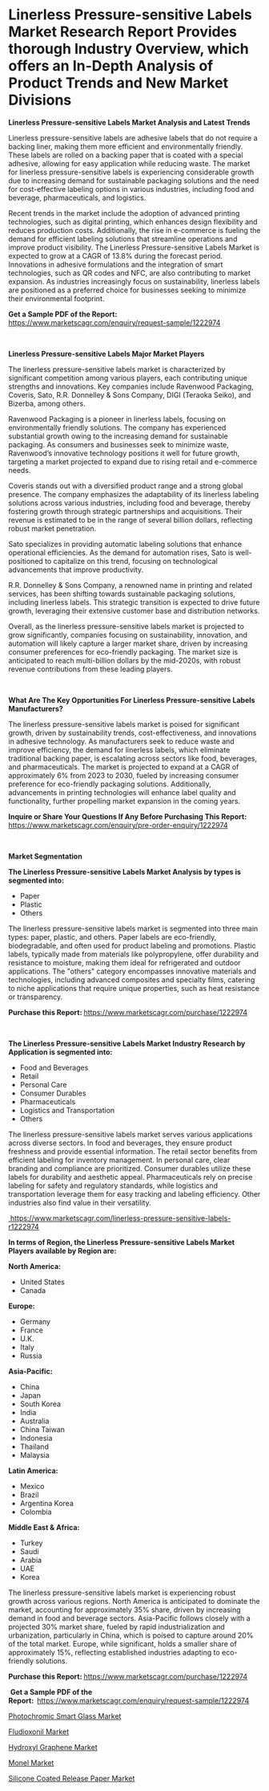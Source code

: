 <p><h1>Linerless Pressure-sensitive Labels Market Research Report Provides thorough Industry Overview, which offers an In-Depth Analysis of Product Trends and New Market Divisions</h1></p><p><strong>Linerless Pressure-sensitive Labels Market Analysis and Latest Trends</strong></p>
<p><p>Linerless pressure-sensitive labels are adhesive labels that do not require a backing liner, making them more efficient and environmentally friendly. These labels are rolled on a backing paper that is coated with a special adhesive, allowing for easy application while reducing waste. The market for linerless pressure-sensitive labels is experiencing considerable growth due to increasing demand for sustainable packaging solutions and the need for cost-effective labeling options in various industries, including food and beverage, pharmaceuticals, and logistics.</p><p>Recent trends in the market include the adoption of advanced printing technologies, such as digital printing, which enhances design flexibility and reduces production costs. Additionally, the rise in e-commerce is fueling the demand for efficient labeling solutions that streamline operations and improve product visibility. The Linerless Pressure-sensitive Labels Market is expected to grow at a CAGR of 13.8% during the forecast period. Innovations in adhesive formulations and the integration of smart technologies, such as QR codes and NFC, are also contributing to market expansion. As industries increasingly focus on sustainability, linerless labels are positioned as a preferred choice for businesses seeking to minimize their environmental footprint.</p></p>
<p><strong>Get a Sample PDF of the Report:&nbsp;</strong> <a href="https://www.marketscagr.com/enquiry/request-sample/1222974?utm_campaign=2378&utm_medium=2&utm_source=Github&utm_content=ia&utm_term=10022025&utm_id=linerless-pressure-sensitive-labels">https://www.marketscagr.com/enquiry/request-sample/1222974</a></p>
<p>&nbsp;</p>
<p><strong>Linerless Pressure-sensitive Labels Major Market Players</strong></p>
<p><p>The linerless pressure-sensitive labels market is characterized by significant competition among various players, each contributing unique strengths and innovations. Key companies include Ravenwood Packaging, Coveris, Sato, R.R. Donnelley & Sons Company, DIGI (Teraoka Seiko), and Bizerba, among others.</p><p>Ravenwood Packaging is a pioneer in linerless labels, focusing on environmentally friendly solutions. The company has experienced substantial growth owing to the increasing demand for sustainable packaging. As consumers and businesses seek to minimize waste, Ravenwood’s innovative technology positions it well for future growth, targeting a market projected to expand due to rising retail and e-commerce needs.</p><p>Coveris stands out with a diversified product range and a strong global presence. The company emphasizes the adaptability of its linerless labeling solutions across various industries, including food and beverage, thereby fostering growth through strategic partnerships and acquisitions. Their revenue is estimated to be in the range of several billion dollars, reflecting robust market penetration.</p><p>Sato specializes in providing automatic labeling solutions that enhance operational efficiencies. As the demand for automation rises, Sato is well-positioned to capitalize on this trend, focusing on technological advancements that improve productivity.</p><p>R.R. Donnelley & Sons Company, a renowned name in printing and related services, has been shifting towards sustainable packaging solutions, including linerless labels. This strategic transition is expected to drive future growth, leveraging their extensive customer base and distribution networks.</p><p>Overall, as the linerless pressure-sensitive labels market is projected to grow significantly, companies focusing on sustainability, innovation, and automation will likely capture a larger market share, driven by increasing consumer preferences for eco-friendly packaging. The market size is anticipated to reach multi-billion dollars by the mid-2020s, with robust revenue contributions from these leading players.</p></p>
<p>&nbsp;</p>
<p><strong>What Are The Key Opportunities For Linerless Pressure-sensitive Labels Manufacturers?</strong></p>
<p><p>The linerless pressure-sensitive labels market is poised for significant growth, driven by sustainability trends, cost-effectiveness, and innovations in adhesive technology. As manufacturers seek to reduce waste and improve efficiency, the demand for linerless labels, which eliminate traditional backing paper, is escalating across sectors like food, beverages, and pharmaceuticals. The market is projected to expand at a CAGR of approximately 6% from 2023 to 2030, fueled by increasing consumer preference for eco-friendly packaging solutions. Additionally, advancements in printing technologies will enhance label quality and functionality, further propelling market expansion in the coming years.</p></p>
<p><strong>Inquire or Share Your Questions If Any Before Purchasing This Report:</strong> <a href="https://www.marketscagr.com/enquiry/pre-order-enquiry/1222974?utm_campaign=2378&utm_medium=2&utm_source=Github&utm_content=ia&utm_term=10022025&utm_id=linerless-pressure-sensitive-labels">https://www.marketscagr.com/enquiry/pre-order-enquiry/1222974</a></p>
<p>&nbsp;</p>
<p><strong>Market Segmentation</strong></p>
<p><strong>The Linerless Pressure-sensitive Labels Market Analysis by types is segmented into:</strong></p>
<p><ul><li>Paper</li><li>Plastic</li><li>Others</li></ul></p>
<p><p>The linerless pressure-sensitive labels market is segmented into three main types: paper, plastic, and others. Paper labels are eco-friendly, biodegradable, and often used for product labeling and promotions. Plastic labels, typically made from materials like polypropylene, offer durability and resistance to moisture, making them ideal for refrigerated and outdoor applications. The "others" category encompasses innovative materials and technologies, including advanced composites and specialty films, catering to niche applications that require unique properties, such as heat resistance or transparency.</p></p>
<p><strong>Purchase this Report:&nbsp;</strong><a href="https://www.marketscagr.com/purchase/1222974?utm_campaign=2378&utm_medium=2&utm_source=Github&utm_content=ia&utm_term=10022025&utm_id=linerless-pressure-sensitive-labels">https://www.marketscagr.com/purchase/1222974</a></p>
<p>&nbsp;</p>
<p><strong>The Linerless Pressure-sensitive Labels Market Industry Research by Application is segmented into:</strong></p>
<p><ul><li>Food and Beverages</li><li>Retail</li><li>Personal Care</li><li>Consumer Durables</li><li>Pharmaceuticals</li><li>Logistics and Transportation</li><li>Others</li></ul></p>
<p><p>The linerless pressure-sensitive labels market serves various applications across diverse sectors. In food and beverages, they ensure product freshness and provide essential information. The retail sector benefits from efficient labeling for inventory management. In personal care, clear branding and compliance are prioritized. Consumer durables utilize these labels for durability and aesthetic appeal. Pharmaceuticals rely on precise labeling for safety and regulatory standards, while logistics and transportation leverage them for easy tracking and labeling efficiency. Other industries also find value in their versatility.</p></p>
<p><a href="https://www.marketscagr.com/linerless-pressure-sensitive-labels-r1222974?utm_campaign=2378&utm_medium=2&utm_source=Github&utm_content=ia&utm_term=10022025&utm_id=linerless-pressure-sensitive-labels">&nbsp;https://www.marketscagr.com/linerless-pressure-sensitive-labels-r1222974</a></p>
<p><strong>In terms of Region, the Linerless Pressure-sensitive Labels Market Players available by Region are:</strong></p>
<p>
    <p> <strong> North America: </strong>
        <ul>
            <li>United States</li>
            <li>Canada</li>
        </ul>
        </p> 
    <p> <strong> Europe: </strong>
        <ul>
            <li>Germany</li>
            <li>France</li>
            <li>U.K.</li>
            <li>Italy</li>
            <li>Russia</li>
        </ul>
        </p> 
    <p> <strong> Asia-Pacific: </strong>
        <ul>
            <li>China</li>
            <li>Japan</li>
            <li>South Korea</li>
            <li>India</li>
            <li>Australia</li>
            <li>China Taiwan</li>
            <li>Indonesia</li>
            <li>Thailand</li>
            <li>Malaysia</li>
        </ul>
        </p> 
    <p> <strong> Latin America: </strong>
        <ul>
            <li>Mexico</li>
            <li>Brazil</li>
            <li>Argentina Korea</li>
            <li>Colombia</li>
        </ul>
        </p> 
    <p> <strong> Middle East & Africa: </strong>
        <ul>
            <li>Turkey</li>
            <li>Saudi</li>
            <li>Arabia</li>
            <li>UAE</li>
            <li>Korea</li>
        </ul>
    </p>
    </p>
<p><p>The linerless pressure-sensitive labels market is experiencing robust growth across various regions. North America is anticipated to dominate the market, accounting for approximately 35% share, driven by increasing demand in food and beverage sectors. Asia-Pacific follows closely with a projected 30% market share, fueled by rapid industrialization and urbanization, particularly in China, which is poised to capture around 20% of the total market. Europe, while significant, holds a smaller share of approximately 15%, reflecting established industries adapting to eco-friendly solutions.</p></p>
<p><strong>Purchase this Report: </strong><a href="https://www.marketscagr.com/purchase/1222974?utm_campaign=2378&utm_medium=2&utm_source=Github&utm_content=ia&utm_term=10022025&utm_id=linerless-pressure-sensitive-labels">https://www.marketscagr.com/purchase/1222974</a></p>
<p>&nbsp;<strong>Get a Sample PDF of the Report:&nbsp;&nbsp;</strong><a href="https://www.marketscagr.com/enquiry/request-sample/1222974?utm_campaign=2378&utm_medium=2&utm_source=Github&utm_content=ia&utm_term=10022025&utm_id=linerless-pressure-sensitive-labels">https://www.marketscagr.com/enquiry/request-sample/1222974</a></p>
<p><strong></strong></p>
<p><p><a href="https://www.linkedin.com/pulse/photochromic-smart-glass-market-forecast-2025-2032-expected-mslue?utm_campaign=2378&utm_medium=2&utm_source=Github&utm_content=ia&utm_term=10022025&utm_id=linerless-pressure-sensitive-labels">Photochromic Smart Glass Market</a></p><p><a href="https://www.linkedin.com/pulse/global-fludioxonil-market-outlook-growth-trends-cagr-3p95e?utm_campaign=2378&utm_medium=2&utm_source=Github&utm_content=ia&utm_term=10022025&utm_id=linerless-pressure-sensitive-labels">Fludioxonil Market</a></p><p><a href="https://www.linkedin.com/pulse/hydroxyl-graphene-market-analysis-growth-forecast-15-723ae?utm_campaign=2378&utm_medium=2&utm_source=Github&utm_content=ia&utm_term=10022025&utm_id=linerless-pressure-sensitive-labels">Hydroxyl Graphene Market</a></p><p><a href="https://www.linkedin.com/pulse/monel-industry-overview-2025-2032-market-trends-dynamics-ksrte?utm_campaign=2378&utm_medium=2&utm_source=Github&utm_content=ia&utm_term=10022025&utm_id=linerless-pressure-sensitive-labels">Monel Market</a></p><p><a href="https://www.linkedin.com/pulse/strategic-analysis-silicone-coated-release-paper-market-e0f1e?utm_campaign=2378&utm_medium=2&utm_source=Github&utm_content=ia&utm_term=10022025&utm_id=linerless-pressure-sensitive-labels">Silicone Coated Release Paper Market</a></p></p>